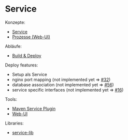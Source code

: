 # Service

Konzepte:
* [Service](service.md)
* [Prozesse (Web-UI)](web-ui-process.md )

Abläufe:
* [Build & Deploy](build+deploy.md)

Deploy features:
* Setup als Service
* nginx port mapping (not implemented yet => [#32](https://github.com/microservice-test-exolin/maven-service-plugin/issues/32))
* database association (not implemented yet => [#56](https://github.com/microservice-test-exolin/maven-service-plugin/issues/56))
* service specific interfaces (not implemented yet => [#16](https://github.com/microservice-test-exolin/maven-service-plugin/issues/61))

Tools:
* [Maven Service Plugin](maven-deployment-plugin.md)
* [Web-UI](web-ui.md)

Libraries:
* [service-lib](service-lib.md)
